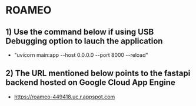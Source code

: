 # ROAMEO

## 1) Use the command below if using USB Debugging option to lauch the application
- "uvicorn main:app --host 0.0.0.0 --port 8000 --reload"

## 2) The URL mentioned below points to the fastapi backend hosted on Google Cloud App Engine
- https://roameo-449418.uc.r.appspot.com 